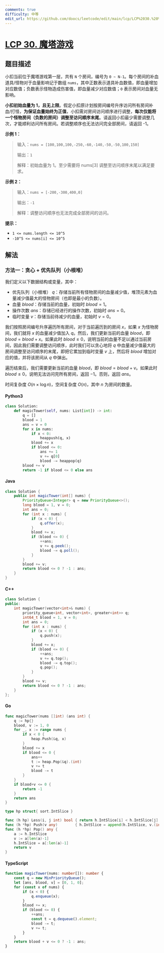 ```yaml
---
comments: true
difficulty: 中等
edit_url: https://github.com/doocs/leetcode/edit/main/lcp/LCP%2030.%20%E9%AD%94%E5%A1%94%E6%B8%B8%E6%88%8F/README.md
---
```


<!-- problem:start -->

# [LCP 30. 魔塔游戏](https://leetcode.cn/problems/p0NxJO)

## 题目描述

<!-- description:start -->

小扣当前位于魔塔游戏第一层，共有 `N` 个房间，编号为 `0 ~ N-1`。每个房间的补血道具/怪物对于血量影响记于数组 `nums`，其中正数表示道具补血数值，即血量增加对应数值；负数表示怪物造成伤害值，即血量减少对应数值；`0` 表示房间对血量无影响。

**小扣初始血量为 1，且无上限**。假定小扣原计划按房间编号升序访问所有房间补血/打怪，**为保证血量始终为正值**，小扣需对房间访问顺序进行调整，**每次仅能将一个怪物房间（负数的房间）调整至访问顺序末尾**。请返回小扣最少需要调整几次，才能顺利访问所有房间。若调整顺序也无法访问完全部房间，请返回 -1。

**示例 1：**

> 输入：`nums = [100,100,100,-250,-60,-140,-50,-50,100,150]`
>
> 输出：`1`
>
> 解释：初始血量为 1。至少需要将 nums[3] 调整至访问顺序末尾以满足要求。

**示例 2：**

> 输入：`nums = [-200,-300,400,0]`
>
> 输出：`-1`
>
> 解释：调整访问顺序也无法完成全部房间的访问。

**提示：**

-   `1 <= nums.length <= 10^5`
-   `-10^5 <= nums[i] <= 10^5`

<!-- description:end -->

## 解法

<!-- solution:start -->

### 方法一：贪心 + 优先队列（小根堆）

我们定义以下数据结构或变量，其中：

-   优先队列（小根堆） $q$：存储当前所有怪物房间的血量减少值，堆顶元素为血量减少值最大的怪物房间（也即是最小的负数）。
-   血量 $blood$：存储当前的血量，初始时 $blood = 1$。
-   操作次数 $ans$：存储已经进行的操作次数，初始时 $ans = 0$。
-   临时变量 $v$：存储当前待减少的血量，初始时 $v = 0$。

我们按照房间编号升序遍历所有房间，对于当前遍历到的房间 $x$，如果 $x$ 为怪物房间，我们就将 $x$ 的血量减少值加入 $q$。然后，我们更新当前的血量 $blood$，即 $blood = blood + x$。如果此时 $blood \le 0$，说明当前的血量不足以通过当前房间，因此我们需要调整访问顺序，此时我们可以贪心地将 $q$ 中血量减少值最大的房间调整至访问顺序的末尾，即把它累加到临时变量 $v$ 上，然后将 $blood$ 增加对应的值，并将该房间从 $q$ 中弹出。

遍历结束后，我们需要更新当前的血量 $blood$，即 $blood = blood + v$。如果此时 $blood \le 0$，说明无法访问完所有房间，返回 $-1$。否则，返回 $ans$。

时间复杂度 $O(n \times \log n)$，空间复杂度 $O(n)$，其中 $n$ 为房间的数量。

<!-- tabs:start -->

#### Python3

```python
class Solution:
    def magicTower(self, nums: List[int]) -> int:
        q = []
        blood = 1
        ans = v = 0
        for x in nums:
            if x < 0:
                heappush(q, x)
            blood += x
            if blood <= 0:
                ans += 1
                v += q[0]
                blood -= heappop(q)
        blood += v
        return -1 if blood <= 0 else ans
```

#### Java

```java
class Solution {
    public int magicTower(int[] nums) {
        PriorityQueue<Integer> q = new PriorityQueue<>();
        long blood = 1, v = 0;
        int ans = 0;
        for (int x : nums) {
            if (x < 0) {
                q.offer(x);
            }
            blood += x;
            if (blood <= 0) {
                ++ans;
                v += q.peek();
                blood -= q.poll();
            }
        }
        blood += v;
        return blood <= 0 ? -1 : ans;
    }
}
```

#### C++

```cpp
class Solution {
public:
    int magicTower(vector<int>& nums) {
        priority_queue<int, vector<int>, greater<int>> q;
        int64_t blood = 1, v = 0;
        int ans = 0;
        for (int x : nums) {
            if (x < 0) {
                q.push(x);
            }
            blood += x;
            if (blood <= 0) {
                ++ans;
                v += q.top();
                blood -= q.top();
                q.pop();
            }
        }
        blood += v;
        return blood <= 0 ? -1 : ans;
    }
};
```

#### Go

```go
func magicTower(nums []int) (ans int) {
	q := hp{}
	blood, v := 1, 0
	for _, x := range nums {
		if x < 0 {
			heap.Push(&q, x)
		}
		blood += x
		if blood <= 0 {
			ans++
			t := heap.Pop(&q).(int)
			v += t
			blood -= t
		}
	}
	if blood+v <= 0 {
		return -1
	}
	return ans
}

type hp struct{ sort.IntSlice }

func (h hp) Less(i, j int) bool { return h.IntSlice[i] < h.IntSlice[j] }
func (h *hp) Push(v any)        { h.IntSlice = append(h.IntSlice, v.(int)) }
func (h *hp) Pop() any {
	a := h.IntSlice
	v := a[len(a)-1]
	h.IntSlice = a[:len(a)-1]
	return v
}
```

#### TypeScript

```ts
function magicTower(nums: number[]): number {
    const q = new MinPriorityQueue();
    let [ans, blood, v] = [0, 1, 0];
    for (const x of nums) {
        if (x < 0) {
            q.enqueue(x);
        }
        blood += x;
        if (blood <= 0) {
            ++ans;
            const t = q.dequeue().element;
            blood -= t;
            v += t;
        }
    }
    return blood + v <= 0 ? -1 : ans;
}
```

<!-- tabs:end -->

<!-- solution:end -->

<!-- problem:end -->
